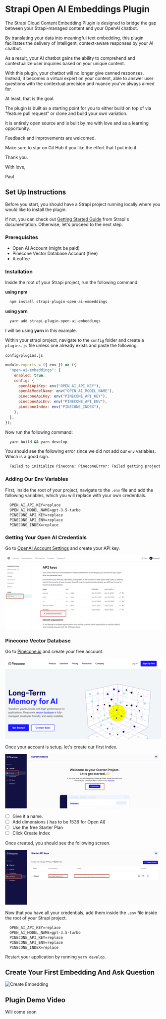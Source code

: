 # Strapi Open AI Embeddings Plugin

The Strapi Cloud Content Embedding Plugin is designed to bridge the gap between your Strapi-managed content and your OpenAI chatbot.

By translating your data into meaningful text embedding, this plugin facilitates the delivery of intelligent, context-aware responses by your AI chatbot.

As a result, your AI chatbot gains the ability to comprehend and contextualize user inquiries based on your unique content.

With this plugin, your chatbot will no longer give canned responses. Instead, it becomes a virtual expert on your content, able to answer user questions with the contextual precision and nuance you've always aimed for.

At least, that is the goal.

The plugin is built as a starting point for you to either build on top of via "feature pull request" or clone and build your own variation.

It is entirely open source and is built by me with love and as a learning opportunity.

Feedback and improvements are welcomed.

Make sure to star on Git Hub if you like the effort that I put into it.

Thank you.

With love,

Paul

## Set Up Instructions

Before you start, you should have a Strapi project running locally where you would like to install the plugin.

If not, you can check out [Getting Started Guide](https://docs.strapi.io/dev-docs/quick-start) from Strapi's documentation. Otherwise, let's proceed to the next step.

### Prerequisites

- Open AI Account (might be paid)
- Pinecone Vector Database Account (free)
- A coffee

### Installation

Inside the root of your Strapi project, run the following command:

**using npm**

```bash
  npm install strapi-plugin-open-ai-embeddings
```

**using yarn**

```bash
  yarn add strapi-plugin-open-ai-embeddings
```

I will be using **yarn** in this example.

Within your strapi project, navigate to the `config` folder and create a `plugins.js` file unless one already exists and paste the following.

`config/plugins.js`

```javascript
module.exports = ({ env }) => ({
  "open-ai-embeddings": {
    enabled: true,
    config: {
      openAiApiKey: env("OPEN_AI_API_KEY"),
      openAiModelName: env("OPEN_AI_MODEL_NAME"),
      pineconeApiKey: env("PINECONE_API_KEY"),
      pineconeApiEnv: env("PINECONE_API_ENV"),
      pineconeIndex: env("PINECONE_INDEX"),
    },
  },
});
```

Now run the following command:

```bash
  yarn build && yarn develop
```

You should see the following error since we did not add our `env` variables. Which is a good sign.

```bash
  Failed to initialize Pinecone: PineconeError: Failed getting project
```

### Adding Our Env Variables

First, inside the root of your project, navigate to the `.env` file and add the following variables, which you will replace with your own credentials.

```env
  OPEN_AI_API_KEY=replace
  OPEN_AI_MODEL_NAME=gpt-3.5-turbo
  PINECONE_API_KEY=replace
  PINECONE_API_ENV=replace
  PINECONE_INDEX=replace
```

### Getting Your Open AI Credentials

Go to [OpenAI Account Settings](https://platform.openai.com/account/api-keys) and create your API key.

![Open AI API Key](img/open-ai-api.png)

### Pinecone Vector Database

Go to [Pinecone.io](https://www.pinecone.io/) and create your free account.

![Pinecone Website](img/pinecone-website.png)

Once your account is setup, let's create our first index.

![Create Index](img/create-index.png)

- [ ] Give it a name.
- [ ] Add dimensions ( has to be 1536 for Open AI)
- [ ] Use the free Starter Plan
- [ ] Click Create Index

Once created, you should see the following screen.

![API Keys](img/api-keys.png)

Now that you have all your credentials, add them inside the `.env` file inside the root of your Strapi project.

``` env
  OPEN_AI_API_KEY=replace
  OPEN_AI_MODEL_NAME=gpt-3.5-turbo
  PINECONE_API_KEY=replace
  PINECONE_API_ENV=replace
  PINECONE_INDEX=replace
```

Restart your application by running `yarn develop`.

## Create Your First Embedding And Ask Question

![Create Embedding](img/create-embedding.gif)

## Plugin Demo Video

Will come soon


